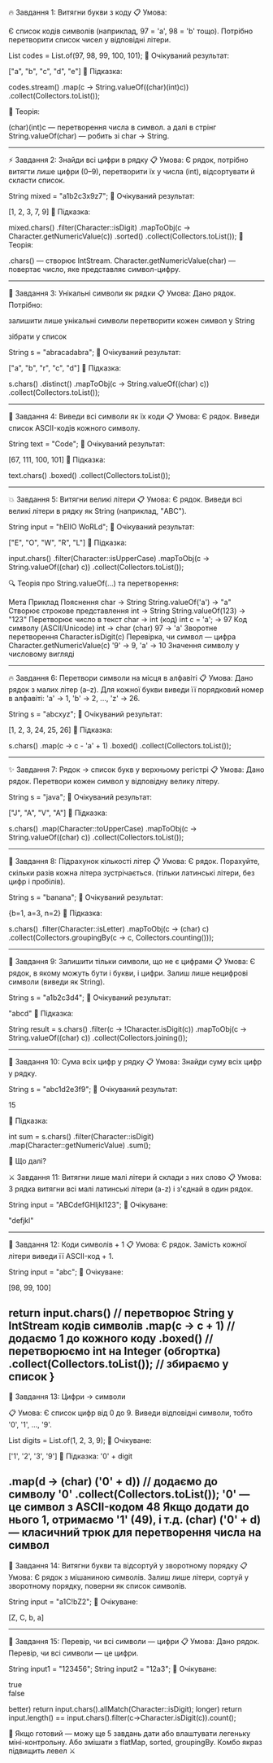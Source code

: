 🔥 Завдання 1: Витягни букви з коду
📋 Умова:

Є список кодів символів (наприклад, 97 = 'a', 98 = 'b' тощо).
Потрібно перетворити список чисел у відповідні літери.

List<Integer> codes = List.of(97, 98, 99, 100, 101);
🔧 Очікуваний результат:

["a", "b", "c", "d", "e"]
🧠 Підказка:

codes.stream()
.map(c -> String.valueOf((char)(int)c))
.collect(Collectors.toList());

🔎 Теорія:

(char)(int)c — перетворення числа в символ.  а далі в стрінг
String.valueOf(char) — робить зі char → String.

-----------------------------------------------------

⚡ Завдання 2: Знайди всі цифри в рядку
📋 Умова:
Є рядок, потрібно витягти лише цифри (0–9), перетворити їх у числа (int),
відсортувати й скласти список.

String mixed = "a1b2c3x9z7";
🔧 Очікуваний результат:

[1, 2, 3, 7, 9]
🧠 Підказка:

mixed.chars()
.filter(Character::isDigit)
.mapToObj(c -> Character.getNumericValue(c))
.sorted()
.collect(Collectors.toList());
🧠 Теорія:

.chars() — створює IntStream.
Character.getNumericValue(char) — повертає число, яке представляє символ-цифру.

-----------------------------------------------------

🎯 Завдання 3: Унікальні символи як рядки
📋 Умова:
Дано рядок. Потрібно:

залишити лише унікальні символи
перетворити кожен символ у String

зібрати у список

String s = "abracadabra";
🔧 Очікуваний результат:

["a", "b", "r", "c", "d"]
🧠 Підказка:

s.chars()
.distinct()
.mapToObj(c -> String.valueOf((char) c))
.collect(Collectors.toList()); 

-----------------------------------------------------

🧪 Завдання 4: Виведи всі символи як їх коди
📋 Умова:
Є рядок. Виведи список ASCII-кодів кожного символу.

String text = "Code";
🔧 Очікуваний результат:

[67, 111, 100, 101]
🧠 Підказка:

text.chars()
.boxed()
.collect(Collectors.toList());

-----------------------------------------------------

💥 Завдання 5: Витягни великі літери
📋 Умова:
Є рядок. Виведи всі великі літери
в рядку як String (наприклад, "ABC").

String input = "hEllO WoRLd";
🔧 Очікуваний результат:

["E", "O", "W", "R", "L"]
🧠 Підказка:

input.chars()
.filter(Character::isUpperCase)
.mapToObj(c -> String.valueOf((char) c))
.collect(Collectors.toList());

🔍 Теорія про String.valueOf(...) та перетворення:

Мета	                        Приклад	                            Пояснення
char → String	                String.valueOf('a') → "a"	        Створює строкове представлення
int → String	                String.valueOf(123) → "123"	        Перетворює число в текст
char → int (код)	            int c = 'a'; → 97	                Код символу (ASCII/Unicode)
int → char	                    (char) 97 → 'a'	                    Зворотне перетворення
Character.isDigit(c)	        Перевірка, чи символ — цифра
Character.getNumericValue(c)	'9' → 9, 'a' → 10	                Значення символу у числовому вигляді

-----------------------------------------------------

🔥 Завдання 6: Перетвори символи на місця в алфавіті
📋 Умова:
Дано рядок з малих літер (a–z). 
Для кожної букви виведи її порядковий номер в алфавіті:
'a' → 1, 'b' → 2, ..., 'z' → 26.

String s = "abcxyz";
🔧 Очікуваний результат:

[1, 2, 3, 24, 25, 26]
🧠 Підказка:

s.chars()
.map(c -> c - 'a' + 1)
.boxed()
.collect(Collectors.toList());

-----------------------------------------------------

✨ Завдання 7: Рядок → список букв у верхньому регістрі
📋 Умова:
Дано рядок. Перетвори кожен 
символ у відповідну велику літеру.

String s = "java";
🔧 Очікуваний результат:

["J", "A", "V", "A"]
🧠 Підказка:

s.chars()
.map(Character::toUpperCase)
.mapToObj(c -> String.valueOf((char) c))
.collect(Collectors.toList());

-----------------------------------------------------

🎲 Завдання 8: Підрахунок кількості літер
📋 Умова:
Є рядок. Порахуйте, скільки разів 
кожна літера зустрічається.
(тільки латинські літери, без цифр і пробілів).

String s = "banana";
🔧 Очікуваний результат:

{b=1, a=3, n=2}
🧠 Підказка:

s.chars()
.filter(Character::isLetter)
.mapToObj(c -> (char) c)
.collect(Collectors.groupingBy(c -> c, Collectors.counting()));

-----------------------------------------------------

🧊 Завдання 9: Залишити тільки символи, що не є цифрами
📋 Умова:
Є рядок, в якому можуть бути і букви, і цифри. 
Залиш лише нецифрові символи (виведи як String).

String s = "a1b2c3d4";
🔧 Очікуваний результат:

"abcd"
🧠 Підказка:

String result = s.chars()
.filter(c -> !Character.isDigit(c))
.mapToObj(c -> String.valueOf((char) c))
.collect(Collectors.joining());

-----------------------------------------------------

🧨 Завдання 10: Сума всіх цифр у рядку
📋 Умова:
Знайди суму всіх цифр у рядку.

String s = "abc1d2e3f9";
🔧 Очікуваний результат:

15

🧠 Підказка:

int sum = s.chars()
.filter(Character::isDigit)
.map(Character::getNumericValue)
.sum();

🥁 Що далі?

⚔️ Завдання 11: Витягни лише малі літери й склади з них слово
📋 Умова:
З рядка витягни всі малі латинські літери (a-z) 
і з'єднай в один рядок.

String input = "ABCdefGHIjkl123";
🧪 Очікуване:

"defjkl"

-----------------------------------------------------

🧨 Завдання 12: Коди символів + 1
📋 Умова:
Є рядок. Замість кожної літери виведи її ASCII-код + 1.

String input = "abc";
🧪 Очікуване:

[98, 99, 100]

return input.chars()  // перетворює String у IntStream кодів символів
.map(c -> c + 1)  // додаємо 1 до кожного коду
.boxed()         // перетворюємо int на Integer (обгортка)
.collect(Collectors.toList()); // збираємо у список
}
-----------------------------------------------------

🎯 Завдання 13: Цифри → символи

📋 Умова:
Є список цифр від 0 до 9. Виведи відповідні символи, тобто '0', '1', ..., '9'.

List<Integer> digits = List.of(1, 2, 3, 9);
🧪 Очікуване:

['1', '2', '3', '9']
🎁 Підказка: '0' + digit

.map(d -> (char) ('0' + d)) // додаємо до символу '0'
.collect(Collectors.toList());
'0' — це символ з ASCII-кодом 48
Якщо додати до нього 1, отримаємо '1' (49), і т.д.
(char) ('0' + d) — класичний трюк для перетворення числа на символ
-----------------------------------------------------

🔬 Завдання 14: Витягни букви та відсортуй у зворотному порядку
📋 Умова:
Є рядок з мішаниною символів. Залиш лише літери, 
сортуй у зворотному порядку, поверни як список символів.

String input = "a1C!bZ2";
🧪 Очікуване:

[Z, C, b, a]

-----------------------------------------------------

🎸 Завдання 15: Перевір, чи всі символи — цифри
📋 Умова:
Дано рядок. Перевір, чи всі символи — це цифри.

String input1 = "123456";
String input2 = "12a3";
🧪 Очікуване:

true  
false


better) return input.chars().allMatch(Character::isDigit);
longer) return input.length() == input.chars().filter(c->Character.isDigit(c)).count();



🔔 Якщо готовий — можу ще 5 завдань дати або влаштувати
легеньку міні-контрольну. Або змішати з flatMap, sorted,
groupingBy. Комбо якраз підвищить левел ⚔️